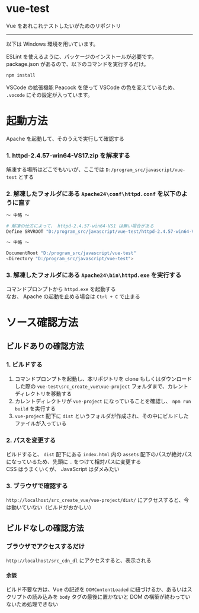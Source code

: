 # vue-test
Vue をあれこれテストしたいがためのリポジトリ

---

以下は Windows 環境を用いています。

ESLint を使えるように、パッケージのインストールが必要です。  
package.json があるので、以下のコマンドを実行するだけ。

```sh
npm install
```

VSCode の拡張機能 Peacock を使って VSCode の色を変えているため、 `.vocode` にその設定が入っています。

# 起動方法

Apache を起動して、そのうえで実行して確認する

### 1. httpd-2.4.57-win64-VS17.zip を解凍する

解凍する場所はどこでもいいが、ここでは `D:/program_src/javascript/vue-test` とする

### 2. 解凍したフォルダにある `Apache24\conf\httpd.conf` を以下のように直す

```sh
～ 中略 ～

# 解凍の仕方によって、 httpd-2.4.57-win64-VS1 は無い場合がある
Define SRVROOT "D:/program_src/javascript/vue-test/httpd-2.4.57-win64-VS17/Apache24"

～ 中略 ～

DocumentRoot "D:/program_src/javascript/vue-test"
<Directory "D:/program_src/javascript/vue-test">
```

### 3. 解凍したフォルダにある `Apache24\bin\httpd.exe` を実行する

コマンドプロンプトから `httpd.exe` を起動する  
なお、 Apache の起動を止める場合は `Ctrl + C` で止まる

# ソース確認方法

## ビルドありの確認方法

### 1. ビルドする

1. コマンドプロンプトを起動し、本リポジトリを clone もしくはダウンロードした際の `vue-test\src_create_vue\vue-project` フォルダまで、カレントディレクトリを移動する
2. カレントディレクトリが `vue-project` になっていることを確認し、 `npm run build` を実行する
3. `vue-project` 配下に `dist` というフォルダが作成され、その中にビルドしたファイルが入っている

### 2. パスを変更する

ビルドすると、 `dist` 配下にある `index.html` 内の `assets` 配下のパスが絶対パスになっているため、先頭に `.` をつけて相対パスに変更する  
CSS はうまくいくが、 JavaScript はダメみたい

### 3. ブラウザで確認する

`http://localhost/src_create_vue/vue-project/dist/` にアクセスすると、今は動いていない（ビルドがおかしい）

## ビルドなしの確認方法

### ブラウザでアクセスするだけ

`http://localhost/src_cdn_dl` にアクセスすると、表示される

#### 余談

ビルド不要な方は、Vue の記述を `DOMContentLoaded` に紐づけるか、あるいはスクリプトの読み込みを `body` タグの最後に置かないと DOM の構築が終わっていないため処理できない
